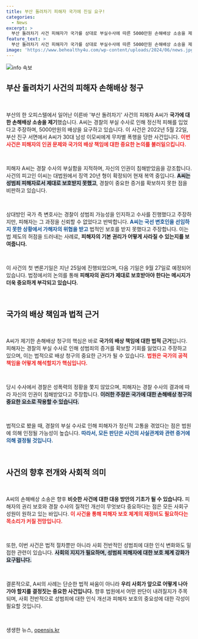 ```yaml
---
title: 부산 돌려차기 피해자 국가에 진실 요구!
categories:
  - News
excerpt: >
  부산 돌려차기 사건 피해자가 국가를 상대로 부실수사에 따른 5000만원 손해배상 소송을 제기했다. 경찰의 불충분한 증거 수집과 지원 부족이 문제로 지적되며, 25일 첫 변론 기일이 열렸다. 다음 기일은 9월 27일!
feature_text: >
  부산 돌려차기 사건 피해자가 국가를 상대로 부실수사에 따른 5000만원 손해배상 소송을 제기했다. 경찰의 불충분한 증거 수집과 지원 부족이 문제로 지적되며, 25일 첫 변론 기일이 열렸다. 다음 기일은 9월 27일!
image: 'https://www.behealthy4u.com/wp-content/uploads/2024/06/news.jpg'
---
```


<p><img src="https://www.behealthy4u.com/wp-content/uploads/2024/06/news.jpg" alt="info 속보" /></p>

<h2 data-ke-size="size26">부산 돌려차기 사건의 피해자 손해배상 청구</h2>

<p data-ke-size="size16">&nbsp;</p>

<p>부산의 한 오피스텔에서 일어난 이른바 '부산 돌려차기' 사건의 피해자 A씨가 <strong>국가에 대한 손해배상 소송을 제기</strong>했습니다. A씨는 경찰의 부실 수사로 인해 정신적 피해를 입었다고 주장하며, 5000만원의 배상을 요구하고 있습니다. 이 사건은 2022년 5월 22일, 부산 진구 서면에서 A씨가 30대 남성 이모씨에게 무차별 폭행을 당한 사건입니다. <b><span style="color: #ee2323;">이번 사건은 피해자의 인권 문제와 국가의 배상 책임에 대한 중요한 논의를 불러일으킵니다.</span></b> </p>

<p data-ke-size="size16">&nbsp;</p>

<p>피해자 A씨는 경찰 수사의 부실함을 지적하며, 자신의 인권이 침해받았음을 강조합니다. 사건의 피고인 이씨는 대법원에서 징역 20년 형이 확정되어 현재 복역 중입니다. <b><span style="background-color: #21538527;">A씨는 성범죄 피해자로서 제대로 보호받지 못했고</span></b>, 경찰이 중요한 증거를 확보하지 못한 점을 비판하고 있습니다. </p>

<p data-ke-size="size16">&nbsp;</p>

<p>상대방인 국가 측 변호사는 경찰이 성범죄 가능성을 인지하고 수사를 진행했다고 주장하지만, 피해자는 그 과정을 신뢰할 수 없었다고 반박합니다. <b><span style="color: #1a5490;">A씨는 국선 변호인을 선임하지 못한 상황에서 가해자의 위협을 받고</span></b> 법적인 보호를 받지 못했다고 주장합니다. 이는 법 제도의 허점을 드러내는 사례로, <strong>피해자의 기본 권리가 어떻게 사라질 수 있는지를 보여줍니다.</strong> </p>

<p data-ke-size="size16">&nbsp;</p>

<p>이 사건의 첫 변론기일은 지난 25일에 진행되었으며, 다음 기일은 9월 27일로 예정되어 있습니다. 법정에서의 논의를 통해 <strong>피해자의 권리가 제대로 보호받아야 한다는 메시지가 더욱 중요하게 부각되고 있습니다.</strong> </p>

<p data-ke-size="size16">&nbsp;</p>

<h2 data-ke-size="size26">국가의 배상 책임과 법적 근거</h2>

<p data-ke-size="size16">&nbsp;</p>

<p>A씨가 제기한 손해배상 청구의 핵심은 바로 <strong>국가의 배상 책임에 대한 법적 근거</strong>입니다. 피해자는 경찰의 부실 수사로 인해 성범죄의 증거를 확보할 기회를 잃었다고 주장하고 있으며, 이는 법적으로 배상 청구의 중요한 근거가 될 수 있습니다. <b><span style="color: #ee2323;">법원은 국가의 공적 책임을 어떻게 해석할지가 핵심입니다.</span></b></p>

<p data-ke-size="size16">&nbsp;</p>

<p>당시 수사에서 경찰은 성폭력의 정황을 쫓지 않았으며, 피해자는 경찰 수사의 결과에 따라 자신의 인권이 침해받았다고 주장합니다. <b><span style="background-color: #21538527;">이러한 주장은 국가에 대한 손해배상 청구의 중요한 요소로 작용할 수 있습니다.</span></b> </p>

<p data-ke-size="size16">&nbsp;</p>

<p>법적으로 봤을 때, 경찰의 부실 수사로 인해 피해자가 정신적 고통을 겪었다는 점은 법원에 의해 인정될 가능성이 높습니다. <b><span style="color: #1a5490;">따라서, 모든 판단은 사건의 사실관계와 관련 증거에 의해 결정될 것입니다.</span></b> </p>

<p data-ke-size="size16">&nbsp;</p>

<h2 data-ke-size="size26">사건의 향후 전개와 사회적 의미</h2>

<p data-ke-size="size16">&nbsp;</p>

<p>A씨의 손해배상 소송은 향후 <strong>비슷한 사건에 대한 대응 방안의 기초가 될 수 있습니다.</strong> 피해자의 권리 보호와 경찰 수사의 질적인 개선이 무엇보다 중요하다는 점은 모든 사회구성원이 원하고 있는 바입니다. <b><span style="color: #ee2323;">이 사건을 통해 피해자 보호 체계의 재정비도 필요하다는 목소리가 커질 전망입니다.</span></b> </p>

<p data-ke-size="size16">&nbsp;</p>

<p>또한, 이번 사건은 법적 절차뿐만 아니라 사회 전반적인 성범죄에 대한 인식 변화와도 밀접한 관련이 있습니다. <b><span style="background-color: #21538527;">사회의 지지가 필요하며, 성범죄 피해자에 대한 보호 체계 강화가 요구됩니다.</span></b> </p>

<p data-ke-size="size16">&nbsp;</p>

<p>결론적으로, A씨의 사례는 단순한 법적 싸움이 아니라 <strong>우리 사회가 앞으로 어떻게 나아가야 할지를 결정짓는 중요한 사건입니다.</strong> 향후 법원에서 어떤 판단이 내려질지가 주목되며, 사회 전반적으로 성범죄에 대한 인식 개선과 피해자 보호의 중요성에 대한 각성이 필요할 것입니다. </p>

<p data-ke-size="size16">&nbsp;</p>
생생한 뉴스, <a href="https://opensis.kr" rel="dofollow">opensis.kr</a>


